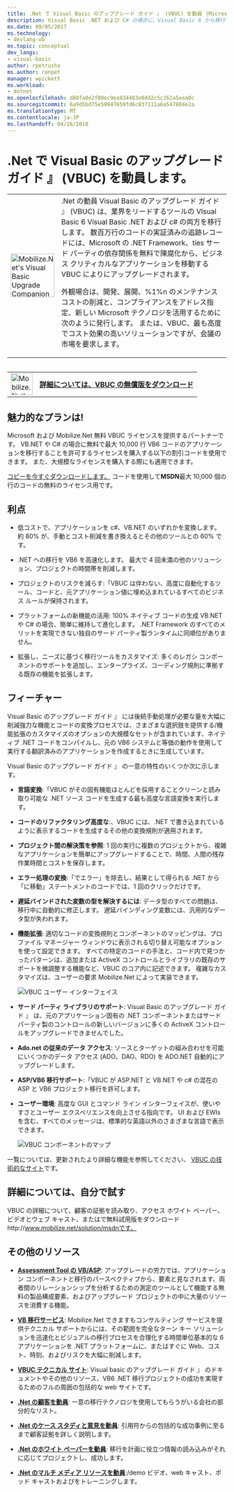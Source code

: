 ```yaml
---
title: .Net で Visual Basic のアップグレード ガイド 』 (VBUC) を動員 |Microsoft ドキュメント
description: Visual Basic .NET および C# の場合に、Visual Basic 6 から移行するために、.Net のツールを動員します。
ms.date: 09/05/2017
ms.technology:
- devlang-vb
ms.topic: conceptual
dev_langs:
- visual-basic
author: rpetrusha
ms.author: ronpet
manager: wpickett
ms.workload:
- dotnet
ms.openlocfilehash: d80fa0e2f00ec9ea834483e8dd2c5c262a5eea0c
ms.sourcegitcommit: 6a9d5bd75e50947659fd6c837111a6a547884e2a
ms.translationtype: MT
ms.contentlocale: ja-JP
ms.lasthandoff: 04/16/2018
---
```

# <a name="mobilizenets-visual-basic-upgrade-companion-vbuc"></a>.Net で Visual Basic のアップグレード ガイド 』 (VBUC) を動員します。

<table>
   <tr>
      <td><img src="media/vbuc.png" alt="Mobilize.Net's Visual Basic Upgrade Companion (VBUC)" width="100" /> </td> 
      <td>.Net の動員 Visual Basic のアップグレード ガイド 』 (VBUC) は、業界をリードするツールの VIsual Basic 6 Visual Basic .NET および c# の両方を移行します。 数百万行のコードの実証済みの追跡レコードには、Microsoft の .NET Framework、ties サード パーティの依存関係を無料で陳腐化から、ビジネス クリティカルなアプリケーションを移動する VBUC によりにアップグレードされます。 </p>
外観場合は、開発、展開、%1%n のメンテナンス コストの削減と、コンプライアンスをアドレス指定、新しい Microsoft テクノロジを活用するために次のように発行します。 または、VBUC、最も高度でコスト効果の高いソリューションですが、会議の市場を要求します。</p> </td>  
   </tr>
<table>

<table>
   <tr>
      <td><a href="http://www.mobilize.net/solution/msdn"><img src="media/download.png" alt="Mobilize.Net's Visual Basic Upgrade Companion (VBUC)" width="50" /></a></td>
      <td><a href="http://www.mobilize.net/solution/msdn"><strong>詳細については、VBUC の無償版をダウンロード</string></a></td>
   </tr>
</table>  

## <a name="exciting-offer-for-you"></a>魅力的なプランは!

Microsoft および Mobilize.Net 無料 VBUC ライセンスを提供するパートナーです。 VB.NET や C# の場合に無料で最大 10,000 行 VB6 コードのアプリケーションを移行することを許可するライセンスを購入する以下の割引コードを使用できます。 また、大規模なライセンスを購入する際にも適用できます。

[コピーを今すぐダウンロードします。](http://www.mobilize.net/solution/msdn) コードを使用して**MSDN**最大 10,000 個の行のコードの無料のライセンス用です。

## <a name="benefits"></a>利点

- 低コストで、アプリケーションを c#、VB.NET のいずれかを変換します。 約 80% が、手動とコスト削減を書き換えるとその他のツールとの 60% です。

- .NET への移行を VB6 を高速化します。 最大で 4 回未満の他のソリューション、プロジェクトの時間帯を削減します。

- プロジェクトのリスクを減らす:「VBUC は伴わない、高度に自動化するツール、コードと、元アプリケーション値に埋め込まれているすべてのビジネス ルールが保持されます。

- プラットフォームの新機能の活用: 100% ネイティブ コードの生成 VB.NET や C# の場合、簡単に維持して進化します。 .NET Framework のすべてのメリットを実現できない独自のサード パーティ製ランタイムに同順位がありません。

- 拡張し、ニーズに基づく移行ツールをカスタマイズ: 多くのレガシ コンポーネントのサポートを追加し、エンタープライズ、コーディング規則に準拠する既存の機能を拡張します。

## <a name="features"></a>フィーチャー

Visual Basic のアップグレード ガイド 』 には後続手動処理が必要な量を大幅に削減強力な機能とコードの変換プロセスでは、さまざまな選択肢を提供する/機能拡張のカスタマイズのオプションの大規模なセットが含まれています、ネイティブ .NET コードをコンパイルし、元の VB6 システムと等価の動作を使用して実行する翻訳済みのアプリケーションを作成するときに生成しています。

Visual Basic のアップグレード ガイド 』 の一意の特性のいくつか次に示します。

- **言語変換**:「VBUC がその固有機能ほとんどを採用することクリーンと読み取り可能な .NET ソース コードを生成する最も高度な言語変換を実行します。

- **コードのリファクタリング高度な**:、VBUC には、.NET で書き込まれているように表示するコードを生成するその他の変換規則が適用されます。

- **プロジェクト間の解決策を参照**: 1 回の実行に複数のプロジェクトから、複雑なアプリケーションを簡単にアップグレードすることで、時間、人間の残存作業時間とコストを保存します。

- **エラー処理の変換**:「でエラー」を除去し、結果として得られる .NET から「に移動」ステートメントのコードでは、1 回のクリックだけです。

- **遅延バインドされた変数の型を解決するには**: データ型のすべての問題は、移行中に自動的に修正します。 遅延バインディング変数には、汎用的なデータ型が失われます。
 
- **機能拡張**: 適切なコードの変換規則とコンポーネントのマッピングは、プロファイル マネージャー ウィンドウに表示される切り替え可能なオプションを使って設定できます。 すべての特定のコードの手法と、コード内で見つかったパターンは、追加または ActiveX コントロールとライブラリの既存のサポートを微調整する機能など、VBUC のコア内に記述できます。 複雑なカスタマイズは、ユーザーの要求 Mobilize.Net によって実装できます。
 
  ![VBUC ユーザー インターフェイス](./media/vbuc-screenshot.png) 

- **サード パーティ ライブラリのサポート**: Visual Basic のアップグレード ガイド 』 は、元のアプリケーション固有の .NET コンポーネントまたはサード パーティ製のコントロールの新しいバージョンに多くの ActiveX コントロールをアップグレードできませんでした。

- **Ado.net の従来のデータ アクセス**: ソースとターゲットの組み合わせを可能にいくつかのデータ アクセス (ADO、DAO、RDO) を ADO.NET 自動的にアップグレードします。

- **ASP/VB6 移行サポート**:「VBUC が ASP.NET と VB.NET や c# の混在の ASP と VB6 プロジェクト移行を許可します。

- **ユーザー環境**: 高度な GUI とコマンド ライン インターフェイスが、使いやすさとユーザー エクスペリエンスを向上させる指向です。 UI および EWIs を含む、すべてのメッセージは、標準的な英語以外のさまざまな言語で表示できます。
 
  ![VBUC コンポーネントのマップ](./media/vbuc-component-maps.png)

一覧については、更新されたより詳細な機能を参照してください、 [VBUC の技術的なサイト](http://www.vbtonet.com/?msdn)です。

## <a name="learn-more-and-try-it-for-yourself"></a>詳細については、自分で試す
VBUC の詳細について、顧客の証拠を読み取り、アクセス ホワイト ペーパー、ビデオとウェブ キャスト、またはで無料試用版をダウンロードhttp://www.mobilize.net/solution/msdnです。

## <a name="additional-resources"></a>その他のリソース

- [**Assessment Tool の VB/ASP**](https://www.mobilize.net/modernization-assessment-tool): アップグレードの労力では、アプリケーション コンポーネントと移行のパースペクティブから、要素と見なされます、両者間のリレーションシップを分析するための測定のツールとして機能する無料の製品構成要素、およびアップグレード プロジェクトの中に大量のリソースを消費する機能。

- [**VB 移行サービス**](https://www.mobilize.net/solution/legacy-solutions/vbmap---migrate-from-vb6-to-net): Mobilize.Net できますもコンサルティング サービスを提供テクニカル サポートからには、その範囲を完全なターン キー ソリューションを迅速化とビジュアルの移行プロセスを合理化する時間単位基本的な 6 アプリケーションを .NET プラットフォームに、またはすぐに Web、コスト、時刻、およびリスクを大幅に削減します。
 
- [**VBUC テクニカル サイト**](http://www.vbtonet.com/?msdn): Visual basic のアップグレード ガイド 』 のドキュメントやその他のリソース、VB6 .NET 移行プロジェクトの成功を実現するためのフルの周囲の包括的な web サイトです。

- [**.Net の顧客を動員**](http://www.mobilize.net/resources/customer-list): 一意の移行テクノロジを使用してもらうがいる会社の部分的なリスト。

- [**.Net のケース スタディと意見を動員**](http://www.mobilize.net/case-studies/case-studies): 引用符からの包括的な成功事例に至るまで顧客証拠を詳しく説明します。
 
- [**.Net のホワイト ペーパーを動員**](http://www.mobilize.net/whitepapers): 移行を計画に役立つ情報の読み込みがそれに応じてプロジェクトし、成功します。
 
- [**.Net のマルチ メディア リソースを動員**](http://www.mobilize.net/tech-resources):/demo ビデオ、web キャスト、ポッド キャストおよびをトレーニングします。

 